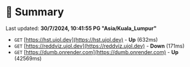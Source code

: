 # 📖 Summary
Last updated: **30/7/2024, 10:41:55 PG "Asia/Kuala_Lumpur"**

- `GET` [https://hst.ujol.dev](https://hst.ujol.dev) - **Up** (632ms)
- `GET` [https://reddviz.ujol.dev](https://reddviz.ujol.dev) - **Down** (171ms)
- `GET` [https://dumb.onrender.com](https://dumb.onrender.com) - **Up** (42569ms)
